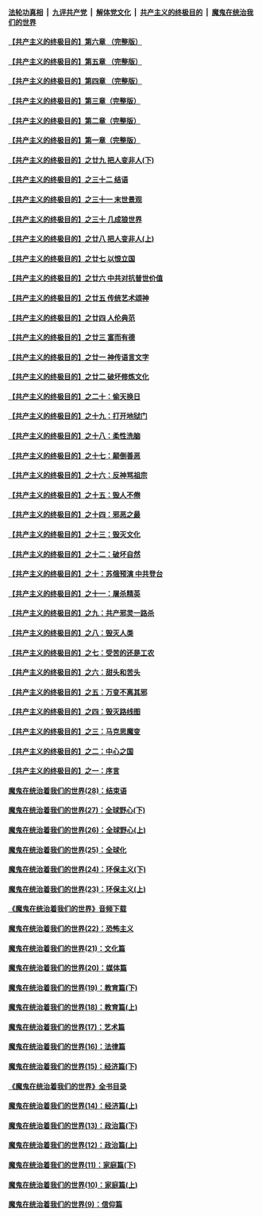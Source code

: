 ####  [法轮功真相](../../../../basic/blob/master/README.md?t=06302131) &nbsp;|&nbsp; [九评共产党](../../../../9ping.md/blob/master/README.md?t=06302131) &nbsp;|&nbsp; [解体党文化](../../../../jtdwh.md/blob/master/README.md?t=06302131)  &nbsp;|&nbsp; [共产主义的终极目的](../../../../gczydzjmd.md/blob/master/README.md?t=06302131) &nbsp;|&nbsp; [魔鬼在统治我们的世界](../../../../mgztzwmdsj.md/blob/master/README.md?t=06302131) 

#### [【共产主义的终极目的】第六章 （完整版）](../pages/nsc422/n11428913.md?t=06302131) 

#### [【共产主义的终极目的】第五章 （完整版）](../pages/nsc422/n11428912.md?t=06302131) 

#### [【共产主义的终极目的】第四章 （完整版）](../pages/nsc422/n11428907.md?t=06302131) 

#### [【共产主义的终极目的】第三章（完整版）](../pages/nsc422/n11428848.md?t=06302131) 

#### [【共产主义的终极目的】第二章（完整版）](../pages/nsc422/n11428831.md?t=06302131) 

#### [【共产主义的终极目的】第一章（完整版）](../pages/nsc422/n11417651.md?t=06302131) 

#### [【共产主义的终极目的】之廿九 把人变非人(下)](../pages/nsc422/n11344140.md?t=06302131) 

#### [【共产主义的终极目的】之三十二 结语](../pages/nsc422/n11360535.md?t=06302131) 

#### [【共产主义的终极目的】之三十一 末世景观](../pages/nsc422/n11351129.md?t=06302131) 

#### [【共产主义的终极目的】之三十 几成狼世界](../pages/nsc422/n11348280.md?t=06302131) 

#### [【共产主义的终极目的】之廿八 把人变非人(上)](../pages/nsc422/n11340492.md?t=06302131) 

#### [【共产主义的终极目的】之廿七 以恨立国](../pages/nsc422/n11336944.md?t=06302131) 

#### [【共产主义的终极目的】之廿六 中共对抗普世价值](../pages/nsc422/n11324785.md?t=06302131) 

#### [【共产主义的终极目的】之廿五 传统艺术颂神](../pages/nsc422/n11296396.md?t=06302131) 

#### [【共产主义的终极目的】之廿四 人伦典范](../pages/nsc422/n11296397.md?t=06302131) 

#### [【共产主义的终极目的】之廿三 富而有德](../pages/nsc422/n11283598.md?t=06302131) 

#### [【共产主义的终极目的】之廿一 神传语言文字](../pages/nsc422/n11263265.md?t=06302131) 

#### [【共产主义的终极目的】之廿二 破坏修炼文化](../pages/nsc422/n11245728.md?t=06302131) 

#### [【共产主义的终极目的】之二十：偷天换日](../pages/nsc422/n11238846.md?t=06302131) 

#### [【共产主义的终极目的】之十九：打开地狱门](../pages/nsc422/n11206376.md?t=06302131) 

#### [【共产主义的终极目的】之十八：柔性洗脑](../pages/nsc422/n11199994.md?t=06302131) 

#### [【共产主义的终极目的】之十七：颠倒善恶](../pages/nsc422/n11179782.md?t=06302131) 

#### [【共产主义的终极目的】之十六：反神骂祖宗](../pages/nsc422/n11166798.md?t=06302131) 

#### [【共产主义的终极目的】之十五：毁人不倦](../pages/nsc422/n11166792.md?t=06302131) 

#### [【共产主义的终极目的】之十四：邪恶之最](../pages/nsc422/n11150249.md?t=06302131) 

#### [【共产主义的终极目的】之十三：毁灭文化](../pages/nsc422/n11135227.md?t=06302131) 

#### [【共产主义的终极目的】之十二：破坏自然](../pages/nsc422/n11135214.md?t=06302131) 

#### [【共产主义的终极目的】之十：苏俄预演 中共登台](../pages/nsc422/n11118424.md?t=06302131) 

#### [【共产主义的终极目的】之十一：屠杀精英](../pages/nsc422/n11118442.md?t=06302131) 

#### [【共产主义的终极目的】之九：共产邪灵一路杀](../pages/nsc422/n11114139.md?t=06302131) 

#### [【共产主义的终极目的】之八：毁灭人类](../pages/nsc422/n11108503.md?t=06302131) 

#### [【共产主义的终极目的】之七：受苦的还是工农](../pages/nsc422/n11101809.md?t=06302131) 

#### [【共产主义的终极目的】之六：甜头和苦头](../pages/nsc422/n11096971.md?t=06302131) 

#### [【共产主义的终极目的】之五：万变不离其邪](../pages/nsc422/n11091285.md?t=06302131) 

#### [【共产主义的终极目的】之四：毁灭路线图](../pages/nsc422/n11086284.md?t=06302131) 

#### [【共产主义的终极目的】之三：马克思魔变](../pages/nsc422/n11061941.md?t=06302131) 

#### [【共产主义的终极目的】之二：中心之国](../pages/nsc422/n11047728.md?t=06302131) 

#### [【共产主义的终极目的】之一：序言](../pages/nsc422/n11086077.md?t=06302131) 

#### [魔鬼在统治着我们的世界(28)：结束语](../pages/nsc422/n10936246.md?t=06302131) 

#### [魔鬼在统治着我们的世界(27)：全球野心(下)](../pages/nsc422/n10928319.md?t=06302131) 

#### [魔鬼在统治着我们的世界(26)：全球野心(上)](../pages/nsc422/n10900318.md?t=06302131) 

#### [魔鬼在统治着我们的世界(25)：全球化](../pages/nsc422/n10788205.md?t=06302131) 

#### [魔鬼在统治着我们的世界(24)：环保主义(下)](../pages/nsc422/n10695307.md?t=06302131) 

#### [魔鬼在统治着我们的世界(23)：环保主义(上)](../pages/nsc422/n10688613.md?t=06302131) 

#### [《魔鬼在统治着我们的世界》音频下载](../pages/nsc422/n10635553.md?t=06302131) 

#### [魔鬼在统治着我们的世界(22)：恐怖主义](../pages/nsc422/n10614727.md?t=06302131) 

#### [魔鬼在统治着我们的世界(21)：文化篇](../pages/nsc422/n10597706.md?t=06302131) 

#### [魔鬼在统治着我们的世界(20)：媒体篇](../pages/nsc422/n10586579.md?t=06302131) 

#### [魔鬼在统治着我们的世界(19)：教育篇(下)](../pages/nsc422/n10564808.md?t=06302131) 

#### [魔鬼在统治着我们的世界(18)：教育篇(上)](../pages/nsc422/n10526970.md?t=06302131) 

#### [魔鬼在统治着我们的世界(17)：艺术篇](../pages/nsc422/n10499093.md?t=06302131) 

#### [魔鬼在统治着我们的世界(16)：法律篇](../pages/nsc422/n10485969.md?t=06302131) 

#### [魔鬼在统治着我们的世界(15)：经济篇(下)](../pages/nsc422/n10469975.md?t=06302131) 

#### [《魔鬼在统治着我们的世界》全书目录](../pages/nsc422/n10464261.md?t=06302131) 

#### [魔鬼在统治着我们的世界(14)：经济篇(上)](../pages/nsc422/n10457370.md?t=06302131) 

#### [魔鬼在统治着我们的世界(13)：政治篇(下)](../pages/nsc422/n10448270.md?t=06302131) 

#### [魔鬼在统治着我们的世界(12)：政治篇(上)](../pages/nsc422/n10444576.md?t=06302131) 

#### [魔鬼在统治着我们的世界(11)：家庭篇(下)](../pages/nsc422/n10440961.md?t=06302131) 

#### [魔鬼在统治着我们的世界(10)：家庭篇(上)](../pages/nsc422/n10435448.md?t=06302131) 

#### [魔鬼在统治着我们的世界(9)：信仰篇](../pages/nsc422/n10432159.md?t=06302131) 

